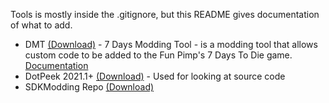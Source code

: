 Tools is mostly inside the .gitignore, but this README gives documentation of what to add.
- DMT [(Download)](https://github.com/HAL-NINE-THOUSAND/DMT/releases/download/v1.0/DMTv1.0.zip) - 7 Days Modding Tool - is a modding tool that allows custom code to be added to the Fun Pimp's 7 Days To Die game. [Documentation](https://7d2dmods.github.io/HarmonyDocs/index.htm?DMTsHarmonyImplementation.html)
- DotPeek 2021.1+ [(Download)](https://www.jetbrains.com/decompiler/) - Used for looking at source code
- SDKModding Repo [(Download)](https://github.com/7D2DSDX/SDXModding/archive/master.zip)
